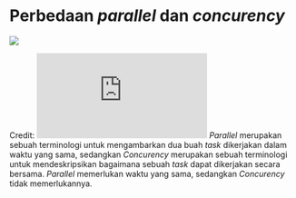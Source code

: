 # **Perbedaan *parallel* dan *concurency***
![](https://techdifferences.com/wp-content/uploads/2017/12/Untitled.jpg)

Credit: ![TechDifferences](https://techdifferences.com/difference-between-concurrency-and-parallelism.html)
*Parallel* merupakan sebuah terminologi untuk mengambarkan dua buah *task* dikerjakan dalam waktu yang sama, sedangkan *Concurency* merupakan sebuah terminologi untuk mendeskripsikan bagaimana sebuah *task* dapat dikerjakan secara bersama. *Parallel* memerlukan waktu yang sama, sedangkan *Concurency* tidak memerlukannya.




